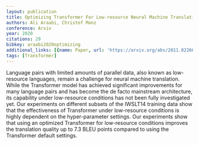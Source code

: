 ```yaml
---
layout: publication
title: Optimizing Transformer For Low-resource Neural Machine Translation
authors: Ali Araabi, Christof Monz
conference: Arxiv
year: 2020
citations: 29
bibkey: araabi2020optimizing
additional_links: [{name: Paper, url: 'https://arxiv.org/abs/2011.02266'}]
tags: [Transformer]
---
```

Language pairs with limited amounts of parallel data, also known as
low-resource languages, remain a challenge for neural machine translation.
While the Transformer model has achieved significant improvements for many
language pairs and has become the de facto mainstream architecture, its
capability under low-resource conditions has not been fully investigated yet.
Our experiments on different subsets of the IWSLT14 training data show that the
effectiveness of Transformer under low-resource conditions is highly dependent
on the hyper-parameter settings. Our experiments show that using an optimized
Transformer for low-resource conditions improves the translation quality up to
7.3 BLEU points compared to using the Transformer default settings.